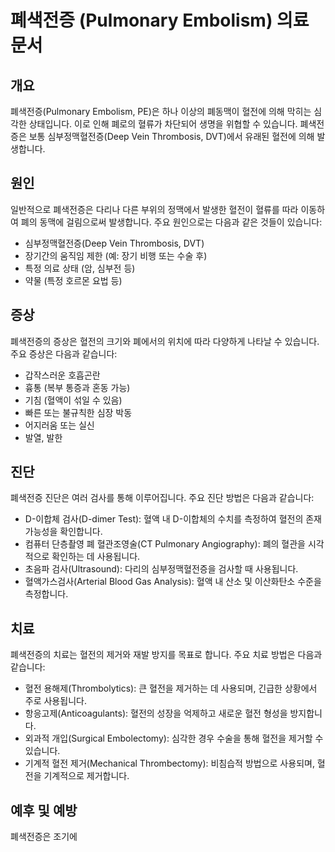 # 폐색전증 (Pulmonary Embolism) 의료 문서

## 개요
폐색전증(Pulmonary Embolism, PE)은 하나 이상의 폐동맥이 혈전에 의해 막히는 심각한 상태입니다. 이로 인해 폐로의 혈류가 차단되어 생명을 위협할 수 있습니다. 폐색전증은 보통 심부정맥혈전증(Deep Vein Thrombosis, DVT)에서 유래된 혈전에 의해 발생합니다.

## 원인
일반적으로 폐색전증은 다리나 다른 부위의 정맥에서 발생한 혈전이 혈류를 따라 이동하여 폐의 동맥에 걸림으로써 발생합니다. 주요 원인으로는 다음과 같은 것들이 있습니다:

- 심부정맥혈전증(Deep Vein Thrombosis, DVT)
- 장기간의 움직임 제한 (예: 장기 비행 또는 수술 후)
- 특정 의료 상태 (암, 심부전 등)
- 약물 (특정 호르몬 요법 등)

## 증상
폐색전증의 증상은 혈전의 크기와 폐에서의 위치에 따라 다양하게 나타날 수 있습니다. 주요 증상은 다음과 같습니다:

- 갑작스러운 호흡곤란
- 흉통 (복부 통증과 혼동 가능)
- 기침 (혈액이 섞일 수 있음)
- 빠른 또는 불규칙한 심장 박동
- 어지러움 또는 실신
- 발열, 발한

## 진단
폐색전증 진단은 여러 검사를 통해 이루어집니다. 주요 진단 방법은 다음과 같습니다:

- D-이합체 검사(D-dimer Test): 혈액 내 D-이합체의 수치를 측정하여 혈전의 존재 가능성을 확인합니다.
- 컴퓨터 단층촬영 폐 혈관조영술(CT Pulmonary Angiography): 폐의 혈관을 시각적으로 확인하는 데 사용됩니다.
- 초음파 검사(Ultrasound): 다리의 심부정맥혈전증을 검사할 때 사용됩니다.
- 혈액가스검사(Arterial Blood Gas Analysis): 혈액 내 산소 및 이산화탄소 수준을 측정합니다.

## 치료
폐색전증의 치료는 혈전의 제거와 재발 방지를 목표로 합니다. 주요 치료 방법은 다음과 같습니다:

- 혈전 용해제(Thrombolytics): 큰 혈전을 제거하는 데 사용되며, 긴급한 상황에서 주로 사용됩니다.
- 항응고제(Anticoagulants): 혈전의 성장을 억제하고 새로운 혈전 형성을 방지합니다.
- 외과적 개입(Surgical Embolectomy): 심각한 경우 수술을 통해 혈전을 제거할 수 있습니다.
- 기계적 혈전 제거(Mechanical Thrombectomy): 비침습적 방법으로 사용되며, 혈전을 기계적으로 제거합니다.

## 예후 및 예방
폐색전증은 조기에